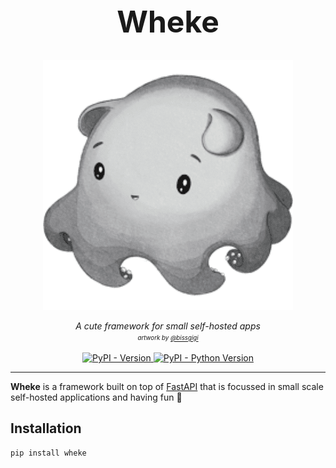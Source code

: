 <h1 align="center" style="font-size: 3rem">
  Wheke
</h1>

<p align="center">
  <img src="https://github.com/humrochagf/wheke/blob/main/docs/wheke.png?raw=true" alt="Wheke"></a>
</p>

<p align="center">
  <em>A cute framework for small self-hosted apps</em>
  <br/>
  <em><sup><sub>artwork by <a href="https://bissgigi.art/">@bissgigi</a></sub></sup></em>
</p>

<p align="center">
  <a href="https://pypi.org/project/wheke">
    <img src="https://img.shields.io/pypi/v/wheke.svg" alt="PyPI - Version">
  </a>
  <a href="https://pypi.org/project/wheke">
    <img src="https://img.shields.io/pypi/pyversions/wheke.svg" alt="PyPI - Python Version">
  </a>
</p>

---

**Wheke** is a framework built on top of [FastAPI](https://fastapi.tiangolo.com/) that is focussed in small scale self-hosted applications and having fun 🎉

## Installation

```shell
pip install wheke
```
